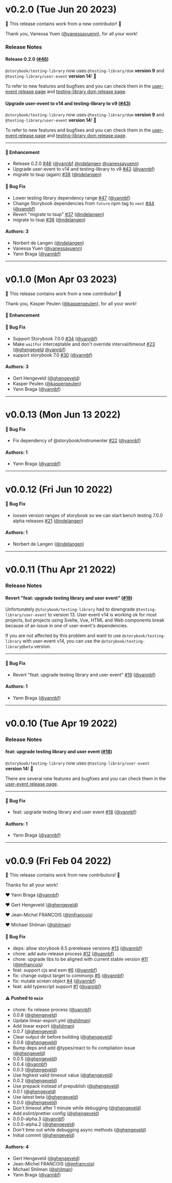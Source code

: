 # v0.2.0 (Tue Jun 20 2023)

:tada: This release contains work from a new contributor! :tada:

Thank you, Vanessa Yuen ([@vanessayuenn](https://github.com/vanessayuenn)), for all your work!

### Release Notes

#### Release 0.2.0 ([#46](https://github.com/storybookjs/testing-library/pull/46))

`@storybook/testing-library` now uses `@testing-library/dom` **version 9** and `@testing-library/user-event` **version 14**! 🎉 

To refer to new features and bugfixes and you can check them in the [user-event release page](https://github.com/testing-library/user-event/releases/tag/v14.0.0) and [testing-library dom release page](https://github.com/testing-library/dom-testing-library/releases/tag/v9.0.0).

#### Upgrade user-event to v14 and testing-library to v9 ([#43](https://github.com/storybookjs/testing-library/pull/43))

`@storybook/testing-library` now uses `@testing-library/dom` **version 9** and `@testing-library/user-event` **version 14**! 🎉 

To refer to new features and bugfixes and you can check them in the [user-event release page](https://github.com/testing-library/user-event/releases/tag/v14.0.0) and [testing-library dom release page](https://github.com/testing-library/dom-testing-library/releases/tag/v9.0.0).

---

#### 🚀 Enhancement

- Release 0.2.0 [#46](https://github.com/storybookjs/testing-library/pull/46) ([@yannbf](https://github.com/yannbf) [@ndelangen](https://github.com/ndelangen) [@vanessayuenn](https://github.com/vanessayuenn))
- Upgrade user-event to v14 and testing-library to v9 [#43](https://github.com/storybookjs/testing-library/pull/43) ([@yannbf](https://github.com/yannbf))
- migrate to tsup (again) [#38](https://github.com/storybookjs/testing-library/pull/38) ([@ndelangen](https://github.com/ndelangen))

#### 🐛 Bug Fix

- Lower testing library dependency range [#47](https://github.com/storybookjs/testing-library/pull/47) ([@yannbf](https://github.com/yannbf))
- Change Storybook dependencies from `future` npm tag to `next` [#44](https://github.com/storybookjs/testing-library/pull/44) ([@yannbf](https://github.com/yannbf))
- Revert "migrate to tsup" [#37](https://github.com/storybookjs/testing-library/pull/37) ([@ndelangen](https://github.com/ndelangen))
- migrate to tsup [#36](https://github.com/storybookjs/testing-library/pull/36) ([@ndelangen](https://github.com/ndelangen))

#### Authors: 3

- Norbert de Langen ([@ndelangen](https://github.com/ndelangen))
- Vanessa Yuen ([@vanessayuenn](https://github.com/vanessayuenn))
- Yann Braga ([@yannbf](https://github.com/yannbf))

---

# v0.1.0 (Mon Apr 03 2023)

:tada: This release contains work from a new contributor! :tada:

Thank you, Kasper Peulen ([@kasperpeulen](https://github.com/kasperpeulen)), for all your work!

#### 🚀 Enhancement


#### 🐛 Bug Fix

- Support Storybook 7.0.0 [#34](https://github.com/storybookjs/testing-library/pull/34) ([@yannbf](https://github.com/yannbf))
- Make `waitFor` interceptable and don't override interval/timeout [#23](https://github.com/storybookjs/testing-library/pull/23) ([@ghengeveld](https://github.com/ghengeveld) [@yannbf](https://github.com/yannbf))
- support storybook 7.0 [#30](https://github.com/storybookjs/testing-library/pull/30) ([@yannbf](https://github.com/yannbf))

#### Authors: 3

- Gert Hengeveld ([@ghengeveld](https://github.com/ghengeveld))
- Kasper Peulen ([@kasperpeulen](https://github.com/kasperpeulen))
- Yann Braga ([@yannbf](https://github.com/yannbf))

---

# v0.0.13 (Mon Jun 13 2022)

#### 🐛 Bug Fix

- Fix dependency of @storybook/instrumenter [#22](https://github.com/storybookjs/testing-library/pull/22) ([@yannbf](https://github.com/yannbf))

#### Authors: 1

- Yann Braga ([@yannbf](https://github.com/yannbf))

---

# v0.0.12 (Fri Jun 10 2022)

#### 🐛 Bug Fix

- loosen version ranges of storybook so we can start bench testing 7.0.0 alpha releases [#21](https://github.com/storybookjs/testing-library/pull/21) ([@ndelangen](https://github.com/ndelangen))

#### Authors: 1

- Norbert de Langen ([@ndelangen](https://github.com/ndelangen))

---

# v0.0.11 (Thu Apr 21 2022)

### Release Notes

#### Revert "feat: upgrade testing library and user event" ([#19](https://github.com/storybookjs/testing-library/pull/19))

Unfortunately `@storybook/testing-library` had to downgrade `@testing-library/user-event` to version 13. User event v14 is working ok for most projects, but projects using Svelte, Vue, HTML and Web components break because of an issue in one of user-event's dependencies.

If you are not affected by this problem and want to use `@storybook/testing-library` with user-event v14, you can use the `@storybook/testing-library@beta` version.

---

#### 🐛 Bug Fix

- Revert "feat: upgrade testing library and user event" [#19](https://github.com/storybookjs/testing-library/pull/19) ([@yannbf](https://github.com/yannbf))

#### Authors: 1

- Yann Braga ([@yannbf](https://github.com/yannbf))

---

# v0.0.10 (Tue Apr 19 2022)

### Release Notes

#### feat: upgrade testing library and user event ([#18](https://github.com/storybookjs/testing-library/pull/18))

`@storybook/testing-library` now uses `@testing-library/user-event` **version 14**! 🎉 

There are several new features and bugfixes and you can check them in the [user-event release page](https://github.com/testing-library/user-event/releases/tag/v14.0.0).

---

#### 🐛 Bug Fix

- feat: upgrade testing library and user event [#18](https://github.com/storybookjs/testing-library/pull/18) ([@yannbf](https://github.com/yannbf))

#### Authors: 1

- Yann Braga ([@yannbf](https://github.com/yannbf))

---

# v0.0.9 (Fri Feb 04 2022)

:tada: This release contains work from new contributors! :tada:

Thanks for all your work!

:heart: Yann Braga ([@yannbf](https://github.com/yannbf))

:heart: Gert Hengeveld ([@ghengeveld](https://github.com/ghengeveld))

:heart: Jean-Michel FRANCOIS ([@jmfrancois](https://github.com/jmfrancois))

:heart: Michael Shilman ([@shilman](https://github.com/shilman))

#### 🐛 Bug Fix

- deps: allow storybook 6.5 prerelease versions [#13](https://github.com/storybookjs/testing-library/pull/13) ([@yannbf](https://github.com/yannbf))
- chore: add auto-release process [#12](https://github.com/storybookjs/testing-library/pull/12) ([@yannbf](https://github.com/yannbf))
- chore: upgrade libs to be aligned with current stable version [#11](https://github.com/storybookjs/testing-library/pull/11) ([@jmfrancois](https://github.com/jmfrancois))
- feat: support cjs and esm [#6](https://github.com/storybookjs/testing-library/pull/6) ([@yannbf](https://github.com/yannbf))
- fix: change output target to commonjs [#5](https://github.com/storybookjs/testing-library/pull/5) ([@yannbf](https://github.com/yannbf))
- fix: mutate screen object [#4](https://github.com/storybookjs/testing-library/pull/4) ([@yannbf](https://github.com/yannbf))
- feat: add typescript support [#1](https://github.com/storybookjs/testing-library/pull/1) ([@yannbf](https://github.com/yannbf))

#### ⚠️ Pushed to `main`

- chore: fix release process ([@yannbf](https://github.com/yannbf))
- 0.0.8 ([@ghengeveld](https://github.com/ghengeveld))
- Update linear-export.yml ([@shilman](https://github.com/shilman))
- Add linear export ([@shilman](https://github.com/shilman))
- 0.0.7 ([@ghengeveld](https://github.com/ghengeveld))
- Clear output dir before building ([@ghengeveld](https://github.com/ghengeveld))
- 0.0.6 ([@ghengeveld](https://github.com/ghengeveld))
- Bump deps and add @types/react to fix compilation issue ([@ghengeveld](https://github.com/ghengeveld))
- 0.0.5 ([@ghengeveld](https://github.com/ghengeveld))
- 0.0.4 ([@yannbf](https://github.com/yannbf))
- 0.0.3 ([@ghengeveld](https://github.com/ghengeveld))
- Use highest valid timeout value ([@ghengeveld](https://github.com/ghengeveld))
- 0.0.2 ([@ghengeveld](https://github.com/ghengeveld))
- Use prepack instead of prepublish ([@ghengeveld](https://github.com/ghengeveld))
- 0.0.1 ([@ghengeveld](https://github.com/ghengeveld))
- Use latest beta ([@ghengeveld](https://github.com/ghengeveld))
- 0.0.0 ([@ghengeveld](https://github.com/ghengeveld))
- Don't timeout after 1 minute while debugging ([@ghengeveld](https://github.com/ghengeveld))
- Add eslint/prettier config ([@ghengeveld](https://github.com/ghengeveld))
- 0.0.0-alpha.3 ([@yannbf](https://github.com/yannbf))
- 0.0.0-alpha.2 ([@ghengeveld](https://github.com/ghengeveld))
- Don't time out while debugging async methods ([@ghengeveld](https://github.com/ghengeveld))
- Initial commit ([@ghengeveld](https://github.com/ghengeveld))

#### Authors: 4

- Gert Hengeveld ([@ghengeveld](https://github.com/ghengeveld))
- Jean-Michel FRANCOIS ([@jmfrancois](https://github.com/jmfrancois))
- Michael Shilman ([@shilman](https://github.com/shilman))
- Yann Braga ([@yannbf](https://github.com/yannbf))
